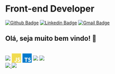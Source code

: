 # Front-end Developer 

[![Github Badge](https://img.shields.io/badge/-Github-000?style=flat-square&logo=Github&logoColor=white&link=https://github.com/Guilhermerisu)](https://github.com/Guilhermerisu)
[![Linkedin Badge](https://img.shields.io/badge/-LinkedIn-blue?style=flat-square&logo=Linkedin&logoColor=white&link=https://www.linkedin.com/in/Guilhermerisu/)](https://www.linkedin.com/in/Guilhermerisu/)
[![Gmail Badge](https://img.shields.io/badge/-Gmail-c14438?style=flat-square&logo=Gmail&logoColor=white&link=mailto:guilhermevpimenta122@gmail.com)](mailto:guilhermevpimenta122@gmail.com)

## Olá, seja muito bem vindo! 👋

<div style="display: inline_block"><br>
  <img align="center" height="30" widht="40" src="https://cdn.jsdelivr.net/gh/devicons/devicon/icons/react/react-original.svg" />
  <img align="center" height="30" widht="40" src="https://raw.githubusercontent.com/devicons/devicon/master/icons/javascript/javascript-plain.svg" />
  <img align="center" height="30" widht="40" src="https://raw.githubusercontent.com/devicons/devicon/master/icons/typescript/typescript-plain.svg"> 
  <img align="center" height="30" widht="40" src="https://cdn.jsdelivr.net/gh/devicons/devicon/icons/html5/html5-original.svg" />
  <img align="center" height="30" widht="40" src="https://cdn.jsdelivr.net/gh/devicons/devicon/icons/css3/css3-original.svg" />
</div>

<div align="left">
  <a href="https://github.com/Guilhermerisu">
  <img height="180em" src="https://github-readme-stats.vercel.app/api?username=Guilhermerisu&show_icons=true&theme=tokyonight&include_all_commits=true&count_private=true"/>
  <img height="180em" src="https://github-readme-stats.vercel.app/api/top-langs/?username=Guilhermerisu&layout=compact&langs_count=7&theme=tokyonight"/>
</div>
